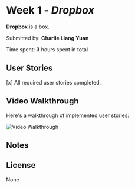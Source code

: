 # Week 1 - *Dropbox*

**Dropbox** is a box.

Submitted by: **Charlie Liang Yuan**

Time spent: **3** hours spent in total

## User Stories

[x] All required user stories completed.

## Video Walkthrough 

Here's a walkthrough of implemented user stories:

<img src='/dropbox.gif' title='Video Walkthrough' width='' alt='Video Walkthrough' />

## Notes

## License

None
